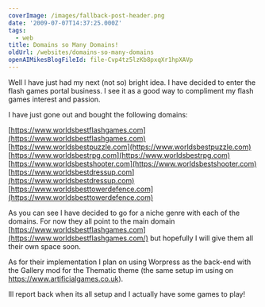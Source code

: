```yaml
---
coverImage: /images/fallback-post-header.png
date: '2009-07-07T14:37:25.000Z'
tags:
  - web
title: Domains so Many Domains!
oldUrl: /websites/domains-so-many-domains
openAIMikesBlogFileId: file-Cvp4tz5lzKb8pxqXr1hpXAVp
---
```


Well I have just had my next (not so) bright idea. I have decided to enter the flash games portal business. I see it as a good way to compliment my flash games interest and passion.

<!-- more -->

I have just gone out and bought the following domains:

[https://www.worldsbestflashgames.com](https://www.worldsbestflashgames.com)
[https://www.worldsbestpuzzle.com](https://www.worldsbestpuzzle.com)
[https://www.worldsbestrpg.com](https://www.worldsbestrpg.com)
[https://www.worldsbestshooter.com](https://www.worldsbestshooter.com)
[https://www.worldsbestdressup.com](https://www.worldsbestdressup.com)
[https://www.worldsbesttowerdefence.com](https://www.worldsbesttowerdefence.com)

As you can see I have decided to go for a niche genre with each of the domains. For now they all point to the main domain [https://www.worldsbestflashgames.com](https://www.worldsbestflashgames.com/) but hopefully I will give them all their own space soon.

As for their implementation I plan on using Worpress as the back-end with the Gallery mod for the Thematic theme (the same setup im using on https://www.artificialgames.co.uk).

Ill report back when its all setup and I actually have some games to play!
